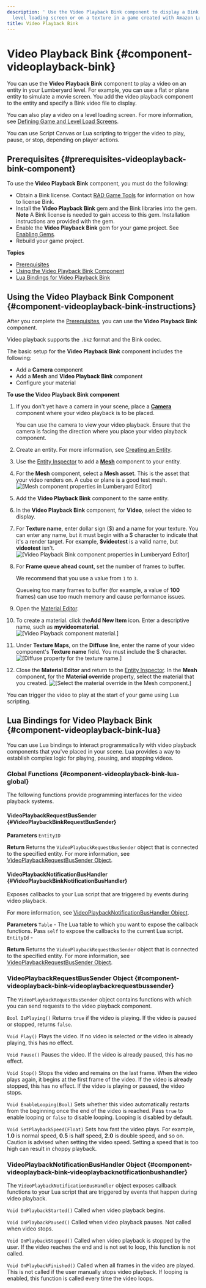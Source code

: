 ```yaml
---
description: ' Use the Video Playback Bink component to display a Bink video in a
  level loading screen or on a texture in a game created with Amazon Lumberyard. '
title: Video Playback Bink
---
```

# Video Playback Bink {#component-videoplayback-bink}

You can use the **Video Playback Bink** component to play a video on an entity in your Lumberyard level\. For example, you can use a flat or plane entity to simulate a movie screen\. You add the video playback component to the entity and specify a Bink video file to display\.

You can also play a video on a level loading screen\. For more information, see [Defining Game and Level Load Screens](/docs/userguide/ui/editor/load-screens.md)\.

You can use Script Canvas or Lua scripting to trigger the video to play, pause, or stop, depending on player actions\.

## Prerequisites {#prerequisites-videoplayback-bink-component}

To use the **Video Playback Bink** component, you must do the following:
+ Obtain a Bink license\. Contact [RAD Game Tools](http://www.radgametools.com/bnkmain.htm) for information on how to license Bink\.
+ Install the **Video Playback Bink** gem and the Bink libraries into the gem\.
**Note**
A Bink license is needed to gain access to this gem\. Installation instructions are provided with the gem\.
+ Enable the **Video Playback Bink** gem for your game project\. See [Enabling Gems](/docs/userguide/gems/using-project-configurator.md)\.
+ Rebuild your game project\.

**Topics**
+ [Prerequisites](#prerequisites-videoplayback-bink-component)
+ [Using the Video Playback Bink Component](#component-videoplayback-bink-instructions)
+ [Lua Bindings for Video Playback Bink](#component-videoplayback-bink-lua)

## Using the Video Playback Bink Component {#component-videoplayback-bink-instructions}

 After you complete the [Prerequisites](#prerequisites-videoplayback-bink-component), you can use the **Video Playback Bink** component\.

Video playback supports the `.bk2` format and the Bink codec\.

The basic setup for the **Video Playback Bink** component includes the following:
+ Add a **Camera** component
+ Add a **Mesh** and **Video Playback Bink** component
+ Configure your material

**To use the Video Playback Bink component**

1. If you don't yet have a camera in your scene, place a **[Camera](/docs/userguide/components/camera.md)** component where your video playback is to be placed\.

   You can use the camera to view your video playback\. Ensure that the camera is facing the direction where you place your video playback component\.

1. Create an entity\. For more information, see [Creating an Entity](/docs/userguide/creating-entity.md)\.

1. Use the [Entity Inspector](/docs/userguide/components/entity-inspector.md) to add a **[Mesh](/docs/userguide/components/static-mesh.md)** component to your entity\.

1. For the **Mesh** component, select a **Mesh asset**\. This is the asset that your video renders on\. A cube or plane is a good test mesh\.
![\[Mesh component properties in Lumberyard Editor\]](/images/userguide/component/component-mesh-component-properties.png)

1. Add the **Video Playback Bink** component to the same entity\.

1.  In the **Video Playback Bink** component, for **Video**, select the video to display\.

1. For **Texture name**, enter dollar sign \($\) and a name for your texture\. You can enter any name, but it must begin with a $ character to indicate that it's a render target\. For example, **$videotest** is a valid name, but **videotest** isn't\.
![\[Video Playback Bink component properties in Lumberyard Editor\]](/images/userguide/component/component-videoplayback-bink-videoname.png)

1. For **Frame queue ahead count**, set the number of frames to buffer\.

   We recommend that you use a value from `1` to `3`\.

   Queueing too many frames to buffer \(for example, a value of **100** frames\) can use too much memory and cause performance issues\.

1. Open the [Material Editor](/docs/userguide/materials/intro.md)\.

1. To create a material\. click the**Add New Item** icon\. Enter a descriptive name, such as **myvideomaterial**\.
![\[Video Playback component material.\]](/images/userguide/component/component-videoplayback-material.png)

1. Under **Texture Maps**, on the **Diffuse** line, enter the name of your video component's **Texture name** field\. You must include the $ character\.
![\[Diffuse property for the texture name.\]](/images/userguide/component/component-videoplayback-diffuse.png)

1. Close the **Material Editor** and return to the [Entity Inspector](/docs/userguide/components/entity-inspector.md)\. In the **Mesh** component, for the **Material override** property, select the material that you created\.
![\[Select the material override in the Mesh component.\]](/images/userguide/component/component-videoplayback-override.png)

 You can trigger the video to play at the start of your game using Lua scripting\.

## Lua Bindings for Video Playback Bink {#component-videoplayback-bink-lua}

You can use Lua bindings to interact programmatically with video playback components that you've placed in your scene\. Lua provides a way to establish complex logic for playing, pausing, and stopping videos\.

### Global Functions {#component-videoplayback-bink-lua-global}

The following functions provide programming interfaces for the video playback systems\.

#### VideoPlaybackRequestBusSender {#VideoPlaybackBinkRequestBusSender}

**Parameters**
`EntityID`

**Return**
Returns the `VideoPlaybackRequestBusSender` object that is connected to the specified entity\. For more information, see [VideoPlaybackRequestBusSender Object](#component-videoplayback-bink-videoplaybackrequestbussender)\.

#### VideoPlaybackNotificationBusHandler {#VideoPlaybackBinkNotificationBusHandler}

Exposes callbacks to your Lua script that are triggered by events during video playback\.

For more information, see [VideoPlaybackNotificationBusHandler Object](#component-videoplayback-bink-videoplaybacknotificationbushandler)\.

**Parameters**
`Table` - The Lua table to which you want to expose the callback functions\. Pass `self` to expose the callbacks to the current Lua script\.
`EntityId` -

**Return**
Returns the `VideoPlaybackRequestBusSender` object that is connected to the specified entity\. For more information, see [VideoPlaybackRequestBusSender Object](#component-videoplayback-bink-videoplaybackrequestbussender)\.

### VideoPlaybackRequestBusSender Object {#component-videoplayback-bink-videoplaybackrequestbussender}

The `VideoPlaybackRequestBusSender` object contains functions with which you can send requests to the video playback component\.

`Bool IsPlaying()`
Returns `true` if the video is playing\. If the video is paused or stopped, returns `false`\.

`Void Play()`
Plays the video\. If no video is selected or the video is already playing, this has no effect\.

`Void Pause()`
Pauses the video\. If the video is already paused, this has no effect\.

`Void Stop()`
Stops the video and remains on the last frame\. When the video plays again, it begins at the first frame of the video\. If the video is already stopped, this has no effect\. If the video is playing or paused, the video stops\.

`Void EnableLooping(Bool)`
Sets whether this video automatically restarts from the beginning once the end of the video is reached\. Pass `true` to enable looping or `false` to disable looping\. Looping is disabled by default\.

`Void SetPlaybackSpeed(Float)`
Sets how fast the video plays\. For example, **1\.0** is normal speed, **0\.5** is half speed, **2\.0** is double speed, and so on\.
Caution is advised when setting the video speed\. Setting a speed that is too high can result in choppy playback\.

### VideoPlaybackNotificationBusHandler Object {#component-videoplayback-bink-videoplaybacknotificationbushandler}

The `VideoPlaybackNotificationBusHandler` object exposes callback functions to your Lua script that are triggered by events that happen during video playback\.

`Void OnPlaybackStarted()`
Called when video playback begins\.

`Void OnPlaybackPaused()`
Called when video playback pauses\. Not called when video stops\.

`Void OnPlaybackStopped()`
Called when video playback is stopped by the user\. If the video reaches the end and is not set to loop, this function is not called\.

`Void OnPlaybackFinished()`
Called when all frames in the video are played\. This is not called if the user manually stops video playback\. If looping is enabled, this function is called every time the video loops\.